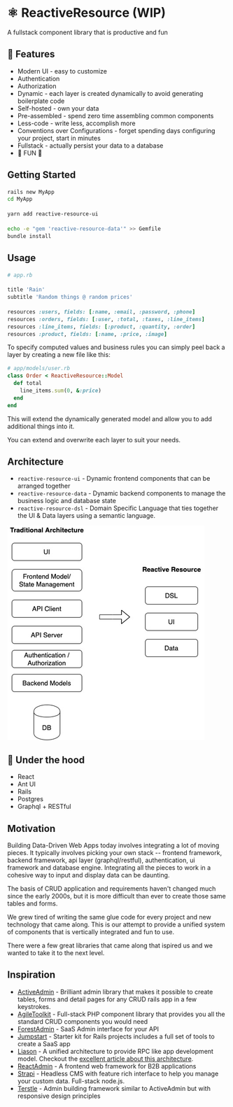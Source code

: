 # ⚛️ ReactiveResource (WIP)
A fullstack component library that is productive and fun

## 🚀 Features
* Modern UI - easy to customize
* Authentication
* Authorization
* Dynamic - each layer is created dynamically to avoid generating boilerplate code 
* Self-hosted - own your data
* Pre-assembled - spend zero time assembling common components
* Less-code - write less, accomplish more
* Conventions over Configurations - forget spending days configuring your project, start in minutes
* Fullstack - actually persist your data to a database
* 🤪 FUN 🤪

## Getting Started

```bash
rails new MyApp
cd MyApp

yarn add reactive-resource-ui

echo -e "gem 'reactive-resource-data'" >> Gemfile
bundle install
```

## Usage

```ruby
# app.rb

title 'Rain'
subtitle 'Random things @ random prices'

resources :users, fields: [:name, :email, :password, :phone]
resources :orders, fields: [:user, :total, :taxes, :line_items]
resources :line_items, fields: [:product, :quantity, :order]
resources :product, fields: [:name, :price, :image]
```

To specify computed values and business rules you can simply peel back a layer by creating a new file like this:

```ruby
# app/models/user.rb
class Order < ReactiveResource::Model
  def total
    line_items.sum(0, &:price)
  end
end
```

This will extend the dynamically generated model and allow you to add additional things into it.

You can extend and overwrite each layer to suit your needs.

## Architecture

- `reactive-resource-ui` - Dynamic frontend components that can be arranged together
- `reactive-resource-data` - Dynamic backend components to manage the business logic and database state
- `reactive-resource-dsl` - Domain Specific Language that ties together the UI & Data layers using a semantic language.

![Architecture](docs/reactive-resource-vs-traditional-architecture.jpg)

## 🚗 Under the hood
* React
* Ant UI
* Rails
* Postgres
* Graphql + RESTful

## Motivation
Building Data-Driven Web Apps today involves integrating a lot of moving pieces. It typically involves picking your own stack -- frontend framework, backend framework, api layer (graphql/restful), authentication, ui framework and database engine. Integrating all the pieces to work in a cohesive way to input and display data can be daunting.

The basis of CRUD application and requirements haven't changed much since the early 2000s, but it is more difficult than ever to create those same tables and forms.

We grew tired of writing the same glue code for every project and new technology that came along. This is our attempt to provide a unified system of components that is vertically integrated and fun to use.

There were a few great libraries that came along that ispired us and we wanted to take it to the next level.

## Inspiration

- [ActiveAdmin](https://activeadmin.info/) - Brilliant admin library that makes it possible to create tables, forms and detail pages for any CRUD rails app in a few keystrokes.
- [AgileToolkit](https://www.agiletoolkit.org/) - Full-stack PHP component library that provides you all the standard CRUD components you would need
- [ForestAdmin](https://www.forestadmin.com/) - SaaS Admin interface for your API
- [Jumpstart](https://github.com/excid3/jumpstart/) - Starter kit for Rails projects includes a full set of tools to create a SaaS app
- [Liason](https://liaison.dev/) - A unified architecture to provide RPC like app development model. Checkout the [excellent article about this architecture](https://www.freecodecamp.org/news/full-stack-unified-architecture/).
- [ReactAdmin](https://marmelab.com/react-admin/) - A frontend web framework for B2B applications
- [Strapi](https://strapi.io/) - Headless CMS with feature rich interface to help you manage your custom data. Full-stack node.js.
- [Terstle](https://trestle.io/) - Admin building framework similar to ActiveAdmin but with responsive design principles


